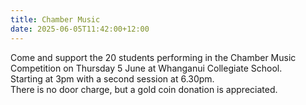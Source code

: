 ```yaml
---
title: Chamber Music
date: 2025-06-05T11:42:00+12:00
---
```

Come and support the 20 students performing in the Chamber Music Competition on Thursday 5 June at  Whanganui Collegiate School.  
Starting at 3pm with a second session at 6.30pm.  
There is no door charge, but a gold coin donation is appreciated. 


